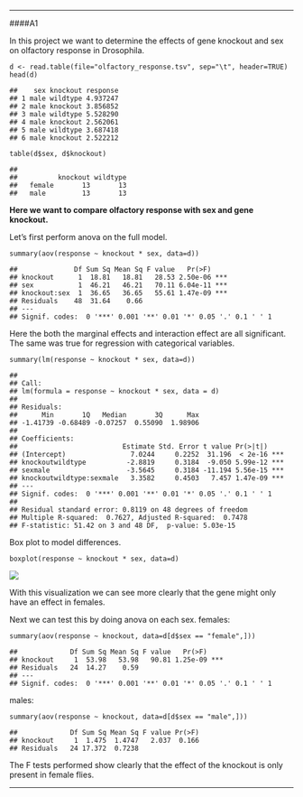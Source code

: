 ------------------------------------------------------------------------

\#\#\#\#A1

In this project we want to determine the effects of gene knockout and
sex on olfactory response in Drosophila.

    d <- read.table(file="olfactory_response.tsv", sep="\t", header=TRUE)
    head(d)

    ##    sex knockout response
    ## 1 male wildtype 4.937247
    ## 2 male knockout 3.856852
    ## 3 male wildtype 5.528290
    ## 4 male knockout 2.562061
    ## 5 male wildtype 3.687418
    ## 6 male knockout 2.522212

    table(d$sex, d$knockout)

    ##         
    ##          knockout wildtype
    ##   female       13       13
    ##   male         13       13

**Here we want to compare olfactory response with sex and gene
knockout.**

Let’s first perform anova on the full model.

    summary(aov(response ~ knockout * sex, data=d))

    ##              Df Sum Sq Mean Sq F value   Pr(>F)    
    ## knockout      1  18.81   18.81   28.53 2.50e-06 ***
    ## sex           1  46.21   46.21   70.11 6.04e-11 ***
    ## knockout:sex  1  36.65   36.65   55.61 1.47e-09 ***
    ## Residuals    48  31.64    0.66                     
    ## ---
    ## Signif. codes:  0 '***' 0.001 '**' 0.01 '*' 0.05 '.' 0.1 ' ' 1

Here the both the marginal effects and interaction effect are all
significant. The same was true for regression with categorical
variables.

    summary(lm(response ~ knockout * sex, data=d))

    ## 
    ## Call:
    ## lm(formula = response ~ knockout * sex, data = d)
    ## 
    ## Residuals:
    ##      Min       1Q   Median       3Q      Max 
    ## -1.41739 -0.68489 -0.07257  0.55090  1.98906 
    ## 
    ## Coefficients:
    ##                          Estimate Std. Error t value Pr(>|t|)    
    ## (Intercept)                7.0244     0.2252  31.196  < 2e-16 ***
    ## knockoutwildtype          -2.8819     0.3184  -9.050 5.99e-12 ***
    ## sexmale                   -3.5645     0.3184 -11.194 5.56e-15 ***
    ## knockoutwildtype:sexmale   3.3582     0.4503   7.457 1.47e-09 ***
    ## ---
    ## Signif. codes:  0 '***' 0.001 '**' 0.01 '*' 0.05 '.' 0.1 ' ' 1
    ## 
    ## Residual standard error: 0.8119 on 48 degrees of freedom
    ## Multiple R-squared:  0.7627, Adjusted R-squared:  0.7478 
    ## F-statistic: 51.42 on 3 and 48 DF,  p-value: 5.03e-15

Box plot to model differences.

    boxplot(response ~ knockout * sex, data=d)

<img src="drosophila_files/figure-markdown_strict/unnamed-chunk-5-1.png" style="display: block; margin: auto;" />

With this visualization we can see more clearly that the gene might only
have an effect in females.

Next we can test this by doing anova on each sex. females:

    summary(aov(response ~ knockout, data=d[d$sex == "female",]))

    ##             Df Sum Sq Mean Sq F value   Pr(>F)    
    ## knockout     1  53.98   53.98   90.81 1.25e-09 ***
    ## Residuals   24  14.27    0.59                     
    ## ---
    ## Signif. codes:  0 '***' 0.001 '**' 0.01 '*' 0.05 '.' 0.1 ' ' 1

males:

    summary(aov(response ~ knockout, data=d[d$sex == "male",]))

    ##             Df Sum Sq Mean Sq F value Pr(>F)
    ## knockout     1  1.475  1.4747   2.037  0.166
    ## Residuals   24 17.372  0.7238

The F tests performed show clearly that the effect of the knockout is
only present in female flies.

------------------------------------------------------------------------
